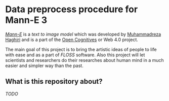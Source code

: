 # Data preprocess procedure for Mann-E 3

_[Mann-E](https://opencognitives.com/mann-e)_ is a _text to image model_ which was developed by [Muhammadreza Haghiri](https://haghiri75.com/en) and is a part of the [Open Cognitives](https://opencognitives.com) or Web 4.0 project. 

The main goal of this project is to bring the artistic ideas of people to life with ease and as a part of _FLOSS_ software. Also this project will let scientists and researchers do their researches about human mind in a much easier and simpler way than the past.

## What is this repository about?

_TODO_